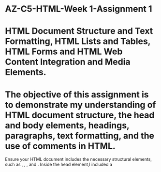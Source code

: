 # AZ-C5-HTML-Week 1-Assignment 1
# HTML Document Structure and Text Formatting, HTML Lists and Tables, HTML Forms and HTML Web Content Integration and Media Elements.
# The objective of this assignment is to demonstrate my understanding of HTML document structure, the head and body elements, headings, paragraphs, text formatting, and the use of comments in HTML.      
Ensure your HTML document includes the necessary structural elements, such as <!DOCTYPE html>, <html>, <head>, and <body>.
Inside the head element,I included a <title> element with a descriptive title for my webpage. Also included a favicon and a few metadata for your document.
Inside the body element, I created the main content of my webpage which included,
The appropriate use of heading tags (e.g., <h1>, <h2>, <h3>) to structure my content. I also created at least two levels of headings.
I also wrote at least two paragraphs of text in the body of my webpage and ensured that they are well-structured and informative.
I applied text formatting to my content using HTML tags. For example, made some text bold, italic, underlined specific parts of my paragraphs and applied other formatting tags to my paragraphs.
I included comments in my HTML code to explain the purpose and structure of different sections of my document and used comments to describe my headings, paragraphs, and other significant elements.
Finally, I double-checked my HTML file for any errors or typos.
